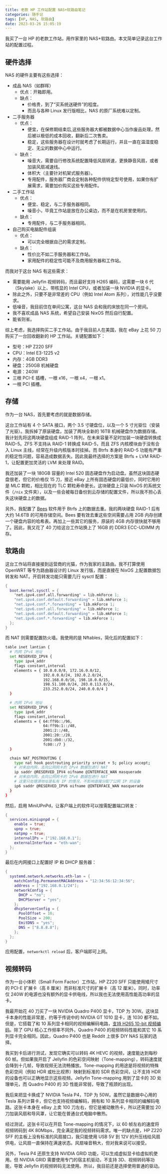 ```yaml
---
title: 老款 HP 工作站配置 NAS+软路由笔记
categories: 随手记
tags: [HP, NAS, 软路由]
date: 2023-03-26 15:05:19
---
```


我买了一台 HP 的老款工作站，用作家里的 NAS+软路由。本文简单记录这台工作站的配置过程。

## 硬件选择

NAS 的硬件主要有这些选择：

- 成品 NAS（如群晖）
  - 优点：开箱即用。
  - 缺点：
    - 价格贵，到了“买系统送硬件”的程度。
    - 而且与各种 Linux 发行版相比，NAS 的原厂系统难以定制。
- 二手服务器
  - 优点：
    - 便宜，在保修期结束后,这些服务器大都被数据中心当作废品处理，然后被以极低的成本回收，翻新后二次售卖。
    - 稳定，这些服务器在设计时就考虑了长期运行，并且一直在温湿度稳定、无尘的数据中心中运行。
  - 缺点：
    - 噪音大，需要自行修改系统配置降低风扇转速，更换静音风扇，或者加装风扇减速线。
    - 体积大（主要针对机架式服务器）。
    - 专用配件，服务器厂商会定制各种配件供特定型号使用，如果你有扩展需求，需要加价购买这些专用配件。
- 二手工作站
  - 优点：
    - 便宜、稳定，与二手服务器相同。
    - 噪音小，毕竟工作站是放在办公桌边，而不是在机房里使用的。
  - 缺点：
    - 专用配件，与二手服务器相同。
- 自己购买电脑配件组装
  - 优点：
    - 可以完全根据自己的需求定制。
  - 缺点：
    - 性价比不如二手服务器和工作站。
    - 家用配件的稳定性可能不及商用服务器和工作站。

而我对于这台 NAS 有这些需求：

- 需要能用 Jellyfin 视频转码，而且最好支持 H265 编码，这需要一块 6 代（Skylake）以上、带核显的 Intel CPU，或者加装一块 NVIDIA 的显卡。
- 除此之外，只要不是非常差的 CPU（例如 Intel Atom 系列），对性能几乎没要求。
- 低噪音，我目前住在单间公寓，这台 NAS 会和我的床放在同一个房间。
- 我不喜欢成品 NAS 系统，希望自己安装 NixOS 然后自行配置。
- 能省则省。

综上考虑，我选择购买二手工作站。由于我目前人在美国，我在 eBay 上花 50 刀购买了一台回收翻新的 HP 工作站。关键配置如下：

- 型号：HP Z220 SFF
- CPU：Intel E3-1225 v2
- 内存：4GB DDR3
- 硬盘：250GB 机械硬盘
- 电源：240W
- 三根 PCI-E 插槽，一根 x16，一根 x4，一根 x1。
- 一根 PCI 插槽。

## 存储

作为一台 NAS，首先要考虑的就是数据存储。

这台工作站有 4 个 SATA 接口，两个 3.5 寸硬盘位，以及一个 5 寸光驱位（安装了光驱）。我拆掉了原装硬盘，加装了两块全新的 16TB 机械硬盘作为数据存储。我计划先将这两块硬盘组成 RAID-1 阵列，在未来容量不足时加装一块硬盘转换成 RAID-5。ZFS 不支持从 RAID-1 转换成 RAID-5，而且 ZFS 内核模块由于没有合入 Linux 主线，经常在升级内核版本时挂掉。而 Btrfs 本身的 RAID-5 功能有严重的稳定性问题，容易造成数据丢失。因此我最终选择的方案是 Btrfs + LVM RAID-1，让配置更加灵活的 LVM 来处理 RAID。

我还加装了一块 180GB 容量的 Intel 520 固态硬盘作为启动盘。虽然这块固态硬盘很老，但它的价格仅 15 刀，接近 eBay 上所有固态硬盘的最低价，同时它用的是 MLC 颗粒，相比现在的 TLC 颗粒寿命更长。这块硬盘上只装 NixOS 的系统文件（`/nix` 文件夹），以及一些会被每日备份到云存储的配置文件，所以我不担心丢失这块硬盘上的数据。

另外，我配置了 [Bees](https://github.com/Zygo/bees) 软件用于 Btrfs 上的数据去重。我的两块硬盘 RAID-1 后有大约 14.6TB 的可用存储空间。Bees 要有效去重这些空间需要占用 2GB 内存创建一个硬盘内容的哈希表。再加上一些其它的服务，原装的 4GB 内存很快就不够用了。因此，我又花了 40 刀给这台工作站换上了 16GB 的 DDR3 ECC-UDIMM 内存。

## 软路由

这台工作站将直接接到运营商的光猫，作为我家的主路由。我不打算使用 OpenWRT 等专为路由器设计的 Linux 发行版，而是直接在 NixOS 上配置数据包转发和 NAT。开启转发功能只需要几行 sysctl 配置：

```nix
{
  boot.kernel.sysctl = {
    "net.ipv4.conf.all.forwarding" = lib.mkForce 1;
    "net.ipv4.conf.default.forwarding" = lib.mkForce 1;
    "net.ipv4.conf.*.forwarding" = lib.mkForce 1;
    "net.ipv6.conf.all.forwarding" = lib.mkForce 1;
    "net.ipv6.conf.default.forwarding" = lib.mkForce 1;
    "net.ipv6.conf.*.forwarding" = lib.mkForce 1;
  };
}
```

而 NAT 则需要配置防火墙。我使用的是 Nftables，简化后的配置如下：

```bash
table inet lantian {
  # 内网 IPv4 地址
  set RESERVED_IPV4 {
    type ipv4_addr
    flags constant,interval
    elements = { 10.0.0.0/8, 172.16.0.0/12,
                 192.0.0.0/24, 192.0.2.0/24,
                 192.168.0.0/16, 198.18.0.0/15,
                 198.51.100.0/24, 203.0.113.0/24,
                 233.252.0.0/24, 240.0.0.0/4 }
  }

  # 内网 IPv6 地址
  set RESERVED_IPV6 {
    type ipv6_addr
    flags constant,interval
    elements = { 64:ff9b::/96,
                 64:ff9b:1::/48,
                 2001:2::/48,
                 2001:20::/28,
                 2001:db8::/32,
                 fc00::/7 }
  }

  chain NAT_POSTROUTING {
    type nat hook postrouting priority srcnat + 5; policy accept;
    # 对来自内网，去向公网网卡的 IPv4 数据包进行 NAT
    ip saddr @RESERVED_IPV4 oifname @INTERFACE_WAN masquerade
    # 对来自内网，去向公网网卡的 IPv6 数据包进行 NAT
    # 这里只处理源地址是私有 IP 的情况，不影响直接分配了公网 IP 的设备
    ip6 saddr @RESERVED_IPV6 oifname @INTERFACE_WAN masquerade
  }
}
```

然后，启用 MiniUPnPd，让客户端上的软件可以按需配置端口转发：

```nix
{
  services.miniupnpd = {
    enable = true;
    upnp = true;
    natpmp = true;
    internalIPs = ["192.168.0.1"];
    externalInterface = "eth-wan";
  };
}
```

最后在内网接口上配置好 IP 和 DHCP 服务器：

```nix
{
  systemd.network.networks.eth-lan = {
    matchConfig.PermanentMACAddress = "12:34:56:12:34:56";
    address = ["192.168.0.1/24"];
    networkConfig = {
      DHCP = "no";
      DHCPServer = "yes";
    };
    dhcpServerConfig = {
      PoolOffset = 10;
      PoolSize = 200;
      EmitDNS = "yes";
      DNS = ["8.8.8.8"];
    };
  };
}
```

应用配置，`networkctl reload` 后，客户端即可上网。

## 视频转码

作为一台小体积（Small Form Factor）工作站，HP Z220 SFF 只能使用矮尺寸的 PCI-E 扩展卡（高 8 厘米）而非标准尺寸的扩展卡（高 12 厘米）。同时，功率仅 240W 的电源也没有额外的显卡供电线，所以我也无法使用高性能高功率的显卡。

我最开始花 40 刀买了一块 NVIDIA Quadro P400 显卡，TDP 为 30W。这块显卡本身的性能非常差，约等于传说中的 NVIDIA GT 1010 显卡，连 1030 都不如。但是，它搭载了和 10 系列显卡相同的视频编解码电路，[支持 H265 10-bit 视频编码](https://developer.nvidia.com/video-encode-and-decode-gpu-support-matrix-new)。除了 GPU 核心工作频率不同外，Quadro P400 的视频转码性能和其它 10 系列显卡完全相同。因此，Quadro P400 也是 Reddit 上很多 DIY NAS 玩家的选择。

我买到卡后进行测试，发现它确实可以转码 4K HEVC 的视频，速度能达到每秒 60 帧。但如果我开启了 Jellyfin 的色彩空间映射（Tone-mapping），转码速度就会降到十几帧，导致视频无法流畅播放。Tone-mapping 的用途是将视频的特殊色彩空间（例如 HDR 或杜比视界）映射到标准的 SDR 色彩空间，让不支持 HDR 的设备也可以正确地显示这些视频。Jellyfin Tone-mapping 用到了显卡的 3D 处理单元，而 Quadro P400 的 3D 性能非常弱，导致了瓶颈的出现。

我后来把显卡换成了 NVIDIA Tesla P4，TDP 为 50W。虽然它是数据中心用的 Tesla 系列计算卡，但它也支持视频编解码，拥有和 10 系列显卡相同的编解码电路。这张卡本身在 eBay 上卖 100 刀左右，但它是被动散热卡，所以还需要加 20 刀加装风扇和导风罩，让它能在普通台式电脑中散热。

经过测试，这张卡可以在开启 Tone-mapping 的情况下，以 60 帧左右的速度将视频转码到 4K 80Mbps，完全满足我的视频转码需求。唯一的缺点是，HP Z220 SFF 的主板上没有标准的风扇接口，我只能使用 USB 5V 到 12V 的升压线给风扇供电，让风扇一直保持在满速状态。风扇噪音稍大，但对我来说可以接受。

另外，Tesla P4 还原生支持 NVIDIA GRID 功能，可以生成虚拟显卡给虚拟机使用。但 NVIDIA GRID 需要使用专门的宿主机驱动，不支持 3D、视频转码等功能，导致 Jellyfin 的视频转码无法使用。所以，我目前还是选择使用普通的驱动。

